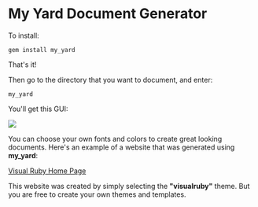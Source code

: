# My Yard Document Generator

To install:
```
gem install my_yard
```
That's it!

Then go to the directory that you want to document, and enter:
```
my_yard
```
You'll get this GUI:

![](https://beagle123.github.io/visualruby/lib/my_yard.png)

You can choose your own fonts and colors to create great looking documents.
 Here's an example of a website that was generated using **my_yard**:

[Visual Ruby Home Page](https://beagle123.github.io/visualruby/)

This website was created by simply selecting
the **"visualruby"** theme.  But you are free to create your own themes and templates.
